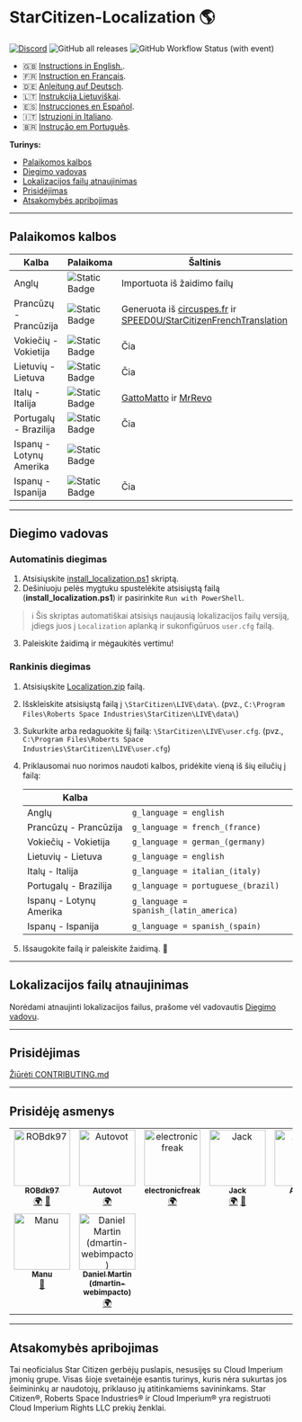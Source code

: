 # StarCitizen-Localization 🌎

[![Discord](https://img.shields.io/discord/1185135396112322620?logo=discord&label=discord)](https://discord.gg/Gbvz9fTmZU)
![GitHub all releases](https://img.shields.io/github/downloads/Dymerz/StarCitizen-Localization/total)
![GitHub Workflow Status (with event)](https://img.shields.io/github/actions/workflow/status/Dymerz/StarCitizen-Localization/.github%2Fworkflows%2Fvalidate-global-ini.yaml?event=push&label=INI%20Validation&link=https%3A%2F%2Fgithub.com%2FDymerz%2FStarCitizen-Localization%2Factions%2Fworkflows%2Fvalidate-global-ini.yaml)


- 🇬🇧 [Instructions in English.](README.md).
- 🇫🇷 [Instruction en Français](README_fr.md).
- 🇩🇪 [Anleitung auf Deutsch](README_de.md).
- 🇱🇹 [Instrukcija Lietuviškai](README_ltu.md).
- 🇪🇸 [Instrucciones en Español](README_es.md).
- 🇮🇹 [Istruzioni in Italiano](README_it.md).
- 🇧🇷 [Instrução em Português](README_ptbr.md).

**Turinys:**
  - [Palaikomos kalbos](#supported-languages)
  - [Diegimo vadovas](#installation-guide)
  - [Lokalizacijos failų atnaujinimas](#contributing)
  - [Prisidėjimas](#contributing)
  - [Atsakomybės apribojimas](#Disclaimer)

---
## Palaikomos kalbos

| Kalba | Palaikoma | Šaltinis |
|---|---|---|
| Anglų | ![Static Badge](https://img.shields.io/badge/3.23.1a-LIVE-brightgreen) | Importuota iš žaidimo failų |
| Prancūzų - Prancūzija | ![Static Badge](https://img.shields.io/badge/3.23.1a-LIVE-brightgreen) | Generuota iš [circuspes.fr](https://traduction.circuspes.fr) ir [SPEED0U/StarCitizenFrenchTranslation](https://github.com/SPEED0U/StarCitizenFrenchTranslation) |
| Vokiečių - Vokietija | ![Static Badge](https://img.shields.io/badge/3.23.1a-LIVE-brightgreen) | Čia |
| Lietuvių - Lietuva | ![Static Badge](https://img.shields.io/badge/3.23.1a-LIVE-brightgreen) | Čia |
| Italų - Italija | ![Static Badge](https://img.shields.io/badge/3.23.0-LIVE-yellow) | [GattoMatto](https://robertsspaceindustries.com/citizens/GattoMatto) ir [MrRevo](https://robertsspaceindustries.com/citizens/MrRevo) |
| Portugalų - Brazilija | ![Static Badge](https://img.shields.io/badge/3.23.1a-LIVE-brightgreen)| Čia |
| Ispanų - Lotynų Amerika | ![Static Badge](https://img.shields.io/badge/x.xx.x-LIVE-darkred) |
| Ispanų - Ispanija | ![Static Badge](https://img.shields.io/badge/3.23.1a-LIVE-brightgreen) | Čia |
---
## Diegimo vadovas

### Automatinis diegimas
1. Atsisiųskite [install_localization.ps1](https://github.com/Dymerz/StarCitizen-Localization/releases/latest/download/install_localization.ps1) skriptą.
2. Dešiniuoju pelės mygtuku spustelėkite atsisiųstą failą (**install_localization.ps1**) ir pasirinkite `Run with PowerShell`.
  > ℹ️ Šis skriptas automatiškai atsisiųs naujausią lokalizacijos failų versiją, įdiegs juos į `Localization` aplanką ir sukonfigūruos `user.cfg` failą.
3. Paleiskite žaidimą ir mėgaukitės vertimu!

### Rankinis diegimas
1. Atsisiųskite [Localization.zip](https://github.com/Dymerz/StarCitizen-Localization/releases/latest/download/Localization.zip) failą.
2. Išskleiskite atsisiųstą failą į `\StarCitizen\LIVE\data\`. (pvz., `C:\Program Files\Roberts Space Industries\StarCitizen\LIVE\data\`)
3. Sukurkite arba redaguokite šį failą: `\StarCitizen\LIVE\user.cfg`. (pvz., `C:\Program Files\Roberts Space Industries\StarCitizen\LIVE\user.cfg`)
4. Priklausomai nuo norimos naudoti kalbos, pridėkite vieną iš šių eilučių į failą:

    | Kalba |   |
    |---|---|
    | Anglų | `g_language = english` |
    | Prancūzų - Prancūzija | `g_language = french_(france)` |
    | Vokiečių - Vokietija | `g_language = german_(germany)` |
    | Lietuvių - Lietuva | `g_language = english` |
    | Italų - Italija | `g_language = italian_(italy)` |
    | Portugalų - Brazilija | `g_language = portuguese_(brazil)` |
    | Ispanų - Lotynų Amerika | `g_language = spanish_(latin_america)` |
    | Ispanų - Ispanija | `g_language = spanish_(spain) ` |

5. Išsaugokite failą ir paleiskite žaidimą. 🚀

---
## Lokalizacijos failų atnaujinimas
Norėdami atnaujinti lokalizacijos failus, prašome vėl vadovautis [Diegimo vadovu](#installation-guide).

---
## Prisidėjimas
[Žiūrėti CONTRIBUTING.md](CONTRIBUTING.md)

---
## Prisidėję asmenys
<!-- ALL-CONTRIBUTORS-LIST:START - Do not remove or modify this section -->
<!-- prettier-ignore-start -->
<!-- markdownlint-disable -->
<table>
  <tbody>
    <tr>
      <td align="center" valign="top" width="14.28%"><a href="https://github.com/ROBdk97"><img src="https://avatars.githubusercontent.com/u/9892024?v=4?s=100" width="100px;" alt="ROBdk97"/><br /><sub><b>ROBdk97</b></sub></a><br /><a href="#translation-ROBdk97" title="Translation">🌍</a> <a href="#projectManagement-ROBdk97" title="Project Management">📆</a></td>
      <td align="center" valign="top" width="14.28%"><a href="https://github.com/Autovot"><img src="https://avatars.githubusercontent.com/u/87210193?v=4?s=100" width="100px;" alt="Autovot"/><br /><sub><b>Autovot</b></sub></a><br /><a href="#translation-Autovot" title="Translation">🌍</a></td>
      <td align="center" valign="top" width="14.28%"><a href="https://github.com/electronicfreak"><img src="https://avatars.githubusercontent.com/u/11193801?v=4?s=100" width="100px;" alt="electronicfreak"/><br /><sub><b>electronicfreak</b></sub></a><br /><a href="#translation-electronicfreak" title="Translation">🌍</a></td>
      <td align="center" valign="top" width="14.28%"><a href="https://github.com/Jack-mk"><img src="https://avatars.githubusercontent.com/u/22667101?v=4?s=100" width="100px;" alt="Jack"/><br /><sub><b>Jack</b></sub></a><br /><a href="#translation-Jack-mk" title="Translation">🌍</a> <a href="#projectManagement-Jack-mk" title="Project Management">📆</a></td>
      <td align="center" valign="top" width="14.28%"><a href="https://github.com/Auhrus"><img src="https://avatars.githubusercontent.com/u/57270834?v=4?s=100" width="100px;" alt="Auhrus"/><br /><sub><b>Auhrus</b></sub></a><br /><a href="#translation-Auhrus" title="Translation">🌍</a> <a href="#projectManagement-Auhrus" title="Project Management">📆</a></td>
      <td align="center" valign="top" width="14.28%"><a href="https://github.com/Nxzzin"><img src="https://avatars.githubusercontent.com/u/148262077?v=4?s=100" width="100px;" alt="Nxzzin"/><br /><sub><b>Nxzzin</b></sub></a><br /><a href="#translation-Nxzzin" title="Translation">🌍</a></td>
      <td align="center" valign="top" width="14.28%"><a href="https://github.com/InterPlay02"><img src="https://avatars.githubusercontent.com/u/23037423?v=4?s=100" width="100px;" alt="InterPlay"/><br /><sub><b>InterPlay</b></sub></a><br /><a href="#translation-InterPlay02" title="Translation">🌍</a></td>    </tr>
    <tr>
      <td align="center" valign="top" width="14.28%"><a href="https://github.com/Brill65"><img src="https://avatars.githubusercontent.com/u/8363399?v=4?s=100" width="100px;" alt="Manu"/><br /><sub><b>Manu</b></sub></a><br /><a href="#review-Brill65" title="Reviewed Pull Requests">👀</a></td>
      <td align="center" valign="top" width="14.28%"><a href="https://github.com/danidomen"><img src="https://avatars.githubusercontent.com/u/5998908?v=4?s=100" width="100px;" alt="Daniel Martin (dmartin-webimpacto)"/><br /><sub><b>Daniel Martin (dmartin-webimpacto)</b></sub></a><br /><a href="#translation-danidomen" title="Translation">🌍</a></td>
    </tr>
  </tbody>
</table>

<!-- markdownlint-restore -->
<!-- prettier-ignore-end -->

<!-- ALL-CONTRIBUTORS-LIST:END -->

---
## Atsakomybės apribojimas
Tai neoficialus Star Citizen gerbėjų puslapis, nesusijęs su Cloud Imperium įmonių grupe. Visas šioje svetainėje esantis turinys, kuris nėra sukurtas jos šeimininkų ar naudotojų, priklauso jų atitinkamiems savininkams. Star Citizen®, Roberts Space Industries® ir Cloud Imperium® yra registruoti Cloud Imperium Rights LLC prekių ženklai.